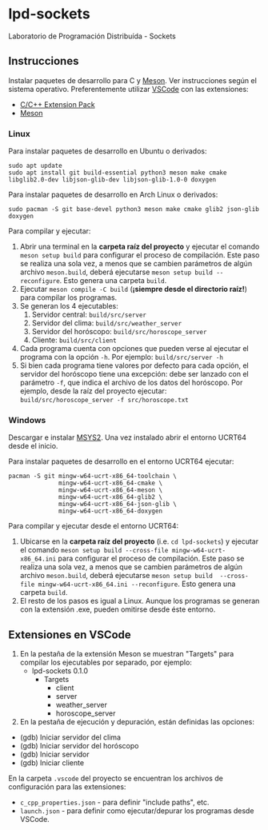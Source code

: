# lpd-sockets

Laboratorio de Programación Distribuída - Sockets

## Instrucciones

Instalar paquetes de desarrollo para C y [Meson](https://mesonbuild.com/). Ver instrucciones según el sistema operativo.
Preferentemente utilizar [VSCode](https://code.visualstudio.com/) con las extensiones:

- [C/C++ Extension Pack](https://marketplace.visualstudio.com/items?itemName=ms-vscode.cpptools-extension-pack)
- [Meson](https://marketplace.visualstudio.com/items?itemName=mesonbuild.mesonbuild)

### Linux

Para instalar paquetes de desarrollo en Ubuntu o derivados:

```
sudo apt update
sudo apt install git build-essential python3 meson make cmake libglib2.0-dev libjson-glib-dev libjson-glib-1.0-0 doxygen
```

Para instalar paquetes de desarrollo en Arch Linux o derivados:

```
sudo pacman -S git base-devel python3 meson make cmake glib2 json-glib doxygen
```

Para compilar y ejecutar:

1. Abrir una terminal en la **carpeta raíz del proyecto** y ejecutar el comando `meson setup build` para configurar el
   proceso de compilación. Este paso se realiza una sola vez, a menos que se cambien parámetros de algún archivo
   `meson.build`, deberá ejecutarse `meson setup build --reconfigure`. Esto genera una carpeta `build`.
2. Ejecutar `meson compile -C build` (**¡siempre desde el directorio raíz!**) para compilar los programas.
3. Se generan los 4 ejecutables:
    1. Servidor central: `build/src/server`
    2. Servidor del clima: `build/src/weather_server`
    3. Servidor del horóscopo: `build/src/horoscope_server`
    4. Cliente: `build/src/client`
4. Cada programa cuenta con opciones que pueden verse al ejecutar el programa con la opción `-h`.
   Por ejemplo: `build/src/server -h`
5. Si bien cada programa tiene valores por defecto para cada opción, el servidor del horóscopo tiene una excepción:
   debe ser lanzado con el parámetro `-f`, que indica el archivo de los datos del horóscopo.
   Por ejemplo, desde la raíz del proyecto ejecutar: `build/src/horoscope_server -f src/horoscope.txt`

### Windows

Descargar e instalar [MSYS2](https://www.msys2.org/). Una vez instalado abrir el entorno UCRT64 desde el inicio.

Para instalar paquetes de desarrollo en el entorno UCRT64 ejecutar:

```
pacman -S git mingw-w64-ucrt-x86_64-toolchain \
              mingw-w64-ucrt-x86_64-cmake \
              mingw-w64-ucrt-x86_64-meson \
              mingw-w64-ucrt-x86_64-glib2 \
              mingw-w64-ucrt-x86_64-json-glib \
              mingw-w64-ucrt-x86_64-doxygen
```

Para compilar y ejecutar desde el entorno UCRT64:

1. Ubicarse en la **carpeta raíz del proyecto** (i.e. `cd lpd-sockets`) y ejecutar el comando `meson setup build --cross-file mingw-w64-ucrt-x86_64.ini` para configurar el
   proceso de compilación. Este paso se realiza una sola vez, a menos que se cambien parámetros de algún archivo
   `meson.build`, deberá ejecutarse `meson setup build  --cross-file mingw-w64-ucrt-x86_64.ini --reconfigure`. Esto genera una carpeta `build`.
2. El resto de los pasos es igual a Linux. Aunque los programas se generan con la extensión .exe, pueden omitirse desde éste entorno.

## Extensiones en VSCode

1. En la pestaña de la extensión Meson se muestran "Targets" para compilar los ejecutables por separado, por ejemplo:
    - lpd-sockets 0.1.0
        - Targets
            - client
            - server
            - weather_server
            - horoscope_server
2. En la pestaña de ejecución y depuración, están definidas las opciones:
- (gdb) Iniciar servidor del clima
- (gdb) Iniciar servidor del horóscopo
- (gdb) Iniciar servidor
- (gdb) Iniciar cliente

En la carpeta `.vscode` del proyecto se encuentran los archivos de configuración para las extensiones:

- `c_cpp_properties.json` - para definir "include paths", etc.
- `launch.json` - para definir como ejecutar/depurar los programas desde VSCode.

